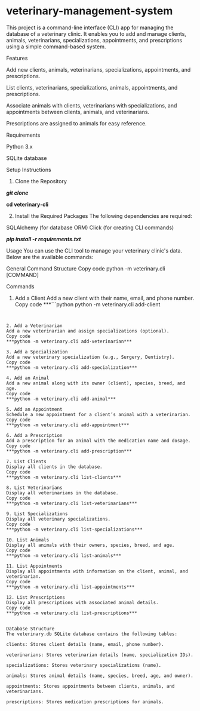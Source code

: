 # veterinary-management-system

This project is a command-line interface (CLI) app for managing the database of a veterinary clinic. It enables you to add and manage clients, animals, veterinarians, specializations, appointments, and prescriptions using a simple command-based system.

Features

Add new clients, animals, veterinarians, specializations, appointments, and prescriptions.

List clients, veterinarians, specializations, animals, appointments, and prescriptions.

Associate animals with clients, veterinarians with specializations, and appointments between clients, animals, and veterinarians.

Prescriptions are assigned to animals for easy reference.

Requirements

Python 3.x

SQLite database


Setup Instructions
1. Clone the Repository

***git clone <repository-url>***

**cd veterinary-cli**

2. Install the Required Packages
The following dependencies are required:

SQLAlchemy (for database ORM)
Click (for creating CLI commands)

***pip install -r requirements.txt***

Usage
You can use the CLI tool to manage your veterinary clinic's data. Below are the available commands:

General Command Structure
Copy code
python -m veterinary.cli [COMMAND]

Commands
1. Add a Client
Add a new client with their name, email, and phone number.
Copy code
***```python
python -m veterinary.cli add-client
```***


2. Add a Veterinarian
Add a new veterinarian and assign specializations (optional).
Copy code
***python -m veterinary.cli add-veterinarian***

3. Add a Specialization
Add a new veterinary specialization (e.g., Surgery, Dentistry).
Copy code
***python -m veterinary.cli add-specialization***

4. Add an Animal
Add a new animal along with its owner (client), species, breed, and age.
Copy code
***python -m veterinary.cli add-animal***

5. Add an Appointment
Schedule a new appointment for a client’s animal with a veterinarian.
Copy code
***python -m veterinary.cli add-appointment***

6. Add a Prescription
Add a prescription for an animal with the medication name and dosage.
Copy code
***python -m veterinary.cli add-prescription***

7. List Clients
Display all clients in the database.
Copy code
***python -m veterinary.cli list-clients***

8. List Veterinarians
Display all veterinarians in the database.
Copy code
***python -m veterinary.cli list-veterinarians***

9. List Specializations
Display all veterinary specializations.
Copy code
***python -m veterinary.cli list-specializations***

10. List Animals
Display all animals with their owners, species, breed, and age.
Copy code
***python -m veterinary.cli list-animals***

11. List Appointments
Display all appointments with information on the client, animal, and veterinarian.
Copy code
***python -m veterinary.cli list-appointments***

12. List Prescriptions
Display all prescriptions with associated animal details.
Copy code
***python -m veterinary.cli list-prescriptions***


Database Structure
The veterinary.db SQLite database contains the following tables:

clients: Stores client details (name, email, phone number).

veterinarians: Stores veterinarian details (name, specialization IDs).

specializations: Stores veterinary specializations (name).

animals: Stores animal details (name, species, breed, age, and owner).

appointments: Stores appointments between clients, animals, and veterinarians.

prescriptions: Stores medication prescriptions for animals.


